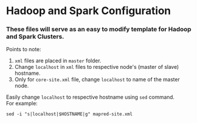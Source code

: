 # Hadoop and Spark Configuration

### These files will serve as an easy to modify template for Hadoop and Spark Clusters.

Points to note:    
1. `xml` files are placed in `master` folder.    
2. Change `localhost` in `xml` files to respective node's (master of slave) hostname.    
3. Only for `core-site.xml` file, change `localhost` to name of the master node.

Easily change `localhost` to respective hostname using `sed` command.    
For example:    
```
sed -i "s|localhost|$HOSTNAME|g" mapred-site.xml
```
